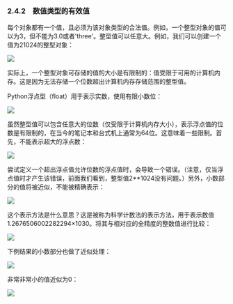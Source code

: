    

### 2.4.2　数值类型的有效值

每个对象都有一个值，且必须为该对象类型的合法值。例如，一个整型对象的值可以为3，但不能为3.0或者'three'。整型值可以任意大。例如，我们可以创建一个值为21024的整型对象：

![](0-Assets/Epubook/程序员编程语言经典合集（计算机科学丛书5册套装），javapython编程语言含经典教材龙书《编译原理》%20(Bruce%20Eckel%20%20Alfred%20V.%20Aho%20%20Monica%20S.%20Lam%20etc.)%20(Z-Library)/images/image07969.jpeg)

实际上，一个整型对象可存储的值的大小是有限制的：值受限于可用的计算机内存。这是因为无法存储一个位数超出计算机内存存储范围的整型值。

Python浮点型（float）用于表示实数，使用有限小数位：

![](0-Assets/Epubook/程序员编程语言经典合集（计算机科学丛书5册套装），javapython编程语言含经典教材龙书《编译原理》%20(Bruce%20Eckel%20%20Alfred%20V.%20Aho%20%20Monica%20S.%20Lam%20etc.)%20(Z-Library)/images/image07970.jpeg)

虽然整型值可以包含任意大的位数（仅受限于计算机内存大小），表示浮点值的位数是有限制的，在当今的笔记本和台式机上通常为64位。这意味着一些限制。首先，不能表示超大的浮点数：

![](0-Assets/Epubook/程序员编程语言经典合集（计算机科学丛书5册套装），javapython编程语言含经典教材龙书《编译原理》%20(Bruce%20Eckel%20%20Alfred%20V.%20Aho%20%20Monica%20S.%20Lam%20etc.)%20(Z-Library)/images/image07971.jpeg)

尝试定义一个超出浮点值允许位数的浮点值时，会导致一个错误。（注意，仅当浮点值时才产生该错误，前面我们看到，整型值2**1024没有问题。）另外，小数部分的值将被近似，不能被精确表示：

![](0-Assets/Epubook/程序员编程语言经典合集（计算机科学丛书5册套装），javapython编程语言含经典教材龙书《编译原理》%20(Bruce%20Eckel%20%20Alfred%20V.%20Aho%20%20Monica%20S.%20Lam%20etc.)%20(Z-Library)/images/image07972.jpeg)

这个表示方法是什么意思？这是被称为科学计数法的表示方法，用于表示数值1.2676506002282294×1030。将其与相对应的全精度的整数值进行比较：

![](0-Assets/Epubook/程序员编程语言经典合集（计算机科学丛书5册套装），javapython编程语言含经典教材龙书《编译原理》%20(Bruce%20Eckel%20%20Alfred%20V.%20Aho%20%20Monica%20S.%20Lam%20etc.)%20(Z-Library)/images/image07973.jpeg)

下例结果的小数部分也做了近似处理：

![](0-Assets/Epubook/程序员编程语言经典合集（计算机科学丛书5册套装），javapython编程语言含经典教材龙书《编译原理》%20(Bruce%20Eckel%20%20Alfred%20V.%20Aho%20%20Monica%20S.%20Lam%20etc.)%20(Z-Library)/images/image07974.jpeg)

非常非常小的值近似为0：

![](0-Assets/Epubook/程序员编程语言经典合集（计算机科学丛书5册套装），javapython编程语言含经典教材龙书《编译原理》%20(Bruce%20Eckel%20%20Alfred%20V.%20Aho%20%20Monica%20S.%20Lam%20etc.)%20(Z-Library)/images/image07975.jpeg)